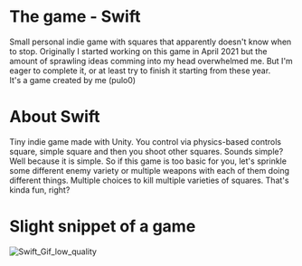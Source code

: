 # The game - Swift
Small personal indie game with squares that apparently doesn't know when to stop. Originally I started working on this game in April 2021 but the amount of sprawling ideas comming into my head overwhelmed me. But I'm eager to complete it, or at least try to finish it starting from these year.
<br> It's a game created by me (pulo0)

# About Swift
Tiny indie game made with Unity. You control via physics-based controls square, simple square and then you shoot other squares. Sounds simple? Well because it is simple. So if this game is too basic for you, let's sprinkle some different enemy variety or multiple weapons with each of them doing different things. Multiple choices to kill multiple varieties of squares. That's kinda fun, right?

# Slight snippet of a game
![Swift_Gif_low_quality](https://user-images.githubusercontent.com/82182605/235536924-5df01382-7716-47f5-a4c3-158ace1a28a2.gif)
